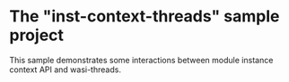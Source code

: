 The "inst-context-threads" sample project
=========================================

This sample demonstrates some interactions between
module instance context API and wasi-threads.
